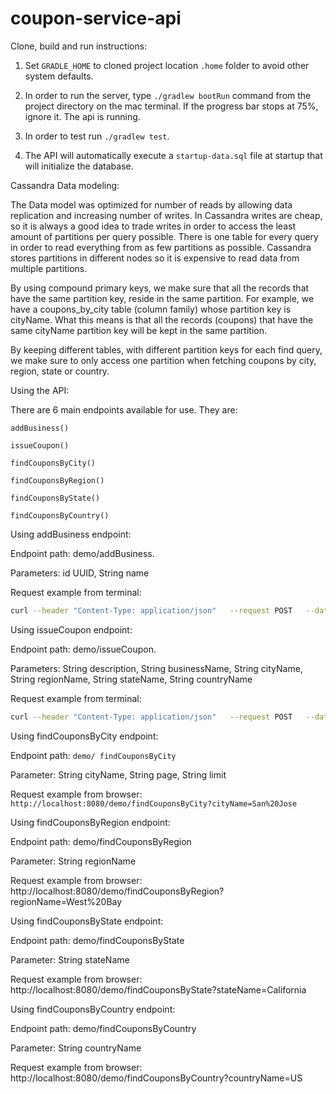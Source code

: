 # coupon-service-api

Clone, build and run instructions: 

1. Set `GRADLE_HOME` to cloned project location `.home` folder to avoid other system defaults. 

2. In order to run the server, type `./gradlew bootRun` command from the project directory on the mac terminal. If the progress bar stops at 75%, ignore it. The api is running. 

3. In order to test run `./gradlew test`.

4. The API will automatically execute a `startup-data.sql` file at startup that will initialize the database. 


Cassandra Data modeling: 

The Data model was optimized for number of reads by allowing data replication and increasing number of writes. In Cassandra writes are cheap, so it is always a good idea to trade writes in order to access the least amount of partitions per query possible.  There is one table for every query in order to read everything from as few partitions as possible. Cassandra stores partitions in different nodes so it is expensive to read data from multiple partitions. 

By using compound primary keys, we make sure that all the records that have the same partition key, reside in the same partition. For example, we have a coupons_by_city table (column family) whose partition key is cityName. What this means is that all the records (coupons) that have the same cityName partition key will be kept in the same partition.  

By keeping different tables, with different partition keys for each find query, we make sure to only access one partition when fetching coupons by city, region, state or country. 

 

Using the API: 

There are 6 main endpoints available for use. They are: 

`addBusiness()`

`issueCoupon()`

`findCouponsByCity()`

`findCouponsByRegion()`

`findCouponsByState()`

`findCouponsByCountry()`


Using addBusiness endpoint:  

Endpoint path:  demo/addBusiness. 

Parameters: id UUID, String name 

Request example from terminal: 

```sh
curl --header "Content-Type: application/json"   --request POST   --data '{"id":"3c79e27e-6c3c-4e6c-b8ba-401e6a5ee39b","name":"tesla"}'   http://localhost:8080/demo/addBusiness 
```

 

Using issueCoupon endpoint: 

Endpoint path:  demo/issueCoupon. 

Parameters: String description, String businessName, String cityName, String regionName, String stateName, String countryName 

Request example from terminal: 

```sh
curl --header "Content-Type: application/json"   --request POST   --data '{"description":"Uber discount","businessName":"Uber","cityName":"San Francisco","regionName":"West Bay","stateName":"California","countryName":"US"}'   http://localhost:8080/demo/issueCoupon  
```

 

Using findCouponsByCity endpoint: 

Endpoint path:  `demo/ findCouponsByCity` 

Parameter: String cityName, String page, String limit 

Request example from browser: `http://localhost:8080/demo/findCouponsByCity?cityName=San%20Jose`


Using findCouponsByRegion endpoint: 

Endpoint path:  demo/findCouponsByRegion 

Parameter: String regionName 

Request example from browser: http://localhost:8080/demo/findCouponsByRegion?regionName=West%20Bay 

 
Using findCouponsByState endpoint: 

Endpoint path:  demo/findCouponsByState 

Parameter: String stateName 

Request example from browser: http://localhost:8080/demo/findCouponsByState?stateName=California 

 

Using findCouponsByCountry endpoint: 

Endpoint path:  demo/findCouponsByCountry 

Parameter: String countryName 

Request example from browser: http://localhost:8080/demo/findCouponsByCountry?countryName=US 
